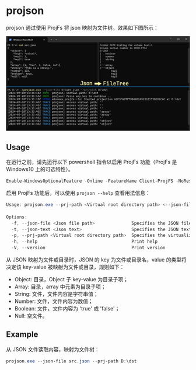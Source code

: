 # projson

projson 通过使用 ProjFs 将 json 映射为文件树。效果如下图所示：

![introduce](./docs/introduce.png)

## Usage

在运行之前，请先运行以下 powershell 指令以启用 ProjFs 功能（ProjFs 是 Windows10 上的可选特性）。 

```powershell
Enable-WindowsOptionalFeature -Online -FeatureName Client-ProjFS -NoRestart
```

启用 ProjFs 功能后，可以使用 `projson --help` 查看用法信息：

```powershell
Usage: projson.exe --prj-path <Virtual root directory path> <--json-file <Json file path>|--json-text <Json text>>

Options:
  -f, --json-file <Json file path>              Specifies the JSON file to read
  -t, --json-text <Json text>                   Specifies the JSON text to read
  -p, --prj-path <Virtual root directory path>  Specifies the virtualization root directory path
  -h, --help                                    Print help
  -V, --version                                 Print version
```

从 JSON 映射为文件或目录时，JSON 的 key 为文件或目录名，value 的类型将决定该 key-value 被映射为文件或目录，规则如下：

- Object: 目录，Object 子 key-value 为目录子项；
- Array: 目录，array 中元素为目录子项；
- String: 文件，文件内容是字符串值；
- Number: 文件，文件内容为数值；
- Boolean: 文件，文件内容为 'true' 或 'false'；
- Null: 空文件。

## Example

从 JSON 文件读取内容，映射为文件树：

```powershell
projson.exe --json-file src.json --prj-path D:\dst
```